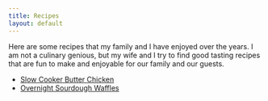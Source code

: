 ```yaml
---
title: Recipes
layout: default
---
```


Here are some recipes that my family and I have enjoyed over the years. I
am not a culinary genious, but my wife and I try to find good tasting
recipes that are fun to make and enjoyable for our family and our guests.

- [Slow Cooker Butter Chicken](butter-chicken)
- [Overnight Sourdough Waffles](overnight-sourdough-waffles)
